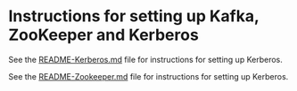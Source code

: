 # Instructions for setting up Kafka, ZooKeeper and Kerberos

See the [README-Kerberos.md](README-Kerberos.md) file for instructions for setting up Kerberos.

See the [README-Zookeeper.md](README-Zookeeper.md) file for instructions for setting up Kerberos.
